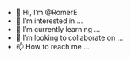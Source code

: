 - 👋 Hi, I’m @RomerE
- 👀 I’m interested in ...
- 🌱 I’m currently learning ...
- 💞️ I’m looking to collaborate on ...
- 📫 How to reach me ...

<!---
RomerE/RomerE is a ✨ special ✨ repository because its `README.md` (this file) appears on your GitHub profile.
You can click the Preview link to take a look at your changes.
--->
